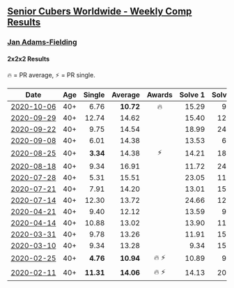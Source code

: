 <style>table {white-space: nowrap;}</style>

## [Senior Cubers Worldwide - Weekly Comp Results](/scw-comp/results/)
### [Jan Adams-Fielding](README.md)
#### 2x2x2 Results

<span style="white-space: nowrap;">🔥 = PR average</span>, <span style="white-space: nowrap;">⚡ = PR single</span>.

| Date | Age | Single | Average | Awards | Solve 1 | Solve 2 | Solve 3 | Solve 4 | Solve 5 | Video |
| :--: | :--: | --: | --: | :--: | --: | --: | --: | --: | --: | :-- |
| [2020-10-06](../../results/2020-10-06/222.md) | 40+ | 6.76 | **10.72** | 🔥 | 15.29 | 9.29 | 12.05 | 10.82 | 6.76 | [Desktop](https://www.facebook.com/events/2645965315652815/permalink/2651869695062377) / [Mobile](https://m.facebook.com/events/2645965315652815?view=permalink&id=2651869695062377) |
| [2020-09-29](../../results/2020-09-29/222.md) | 40+ | 12.74 | 14.62 |  | 15.40 | 12.74 | 13.10 | 23.69 | 15.36 | [Desktop](https://www.facebook.com/events/1202263490156156/permalink/1207825516266620) / [Mobile](https://m.facebook.com/events/1202263490156156?view=permalink&id=1207825516266620) |
| [2020-09-22](../../results/2020-09-22/222.md) | 40+ | 9.75 | 14.54 |  | 18.99 | 24.59 | 9.75 | 12.88 | 11.76 | [Desktop](https://www.facebook.com/events/349197636276246/permalink/353452699184073) / [Mobile](https://m.facebook.com/events/349197636276246?view=permalink&id=353452699184073) |
| [2020-09-08](../../results/2020-09-08/222.md) | 40+ | 6.01 | 14.38 |  | 13.53 | 6.01 | 22.78 | 17.13 | 12.48 | [Desktop](https://www.facebook.com/events/660661614881054/permalink/665459667734582) / [Mobile](https://m.facebook.com/events/660661614881054?view=permalink&id=665459667734582) |
| [2020-08-25](../../results/2020-08-25/222.md) | 40+ | **3.34** | 14.38 | ⚡ | 14.21 | 18.56 | 14.72 | 14.22 | **3.34** | [Desktop](https://www.facebook.com/events/2812216602434889/permalink/2818691701787379) / [Mobile](https://m.facebook.com/events/2812216602434889?view=permalink&id=2818691701787379) |
| [2020-08-18](../../results/2020-08-18/222.md) | 40+ | 9.34 | 16.91 |  | 11.72 | 24.41 | 17.33 | 21.68 | 9.34 | [Desktop](https://www.facebook.com/events/357518755418063/permalink/362612274908711) / [Mobile](https://m.facebook.com/events/357518755418063?view=permalink&id=362612274908711) |
| [2020-07-28](../../results/2020-07-28/222.md) | 40+ | 5.31 | 15.51 |  | 23.05 | 11.94 | 5.31 | 22.76 | 11.83 | [Desktop](https://www.facebook.com/events/708566320000803/permalink/713502506173851) / [Mobile](https://m.facebook.com/events/708566320000803?view=permalink&id=713502506173851) |
| [2020-07-21](../../results/2020-07-21/222.md) | 40+ | 7.91 | 14.20 |  | 13.01 | 15.87 | 7.91 | 16.26 | 13.71 | [Desktop](https://www.facebook.com/events/1842039515939197/permalink/1848083275334821) / [Mobile](https://m.facebook.com/events/1842039515939197?view=permalink&id=1848083275334821) |
| [2020-07-14](../../results/2020-07-14/222.md) | 40+ | 12.30 | 13.72 |  | 24.66 | 12.60 | 14.50 | 12.30 | 14.05 | [Desktop](https://www.facebook.com/events/1157754364595802/permalink/1162789217425650) / [Mobile](https://m.facebook.com/events/1157754364595802?view=permalink&id=1162789217425650) |
| [2020-04-21](../../results/2020-04-21/222.md) | 40+ | 9.40 | 12.12 |  | 13.59 | 9.40 | 10.64 | 13.72 | 12.12 | [Desktop](https://www.facebook.com/events/880278499062375/permalink/884255768664648) / [Mobile](https://m.facebook.com/events/880278499062375?view=permalink&id=884255768664648) |
| [2020-04-14](../../results/2020-04-14/222.md) | 40+ | 10.88 | 13.02 |  | 13.90 | 11.63 | 10.88 | 28.15 | 13.54 | [Desktop](https://www.facebook.com/events/982619255468618/permalink/987498808313996) / [Mobile](https://m.facebook.com/events/982619255468618?view=permalink&id=987498808313996) |
| [2020-03-31](../../results/2020-03-31/222.md) | 40+ | 9.78 | 13.26 |  | 11.91 | 15.28 | 14.93 | 12.93 | 9.78 | [Desktop](https://www.facebook.com/events/637372103486119/permalink/641368433086486) / [Mobile](https://m.facebook.com/events/637372103486119?view=permalink&id=641368433086486) |
| [2020-03-10](../../results/2020-03-10/222.md) | 40+ | 9.34 | 13.28 |  | 9.34 | 15.48 | 13.65 | 13.33 | 12.86 | [Desktop](https://www.facebook.com/events/654143022005686/permalink/657840614969260) / [Mobile](https://m.facebook.com/events/654143022005686?view=permalink&id=657840614969260) |
| [2020-02-25](../../results/2020-02-25/222.md) | 40+ | **4.76** | **10.94** | 🔥 ⚡ | 10.89 | 9.73 | 13.52 | 12.20 | **4.76** | [Desktop](https://www.facebook.com/events/2972213492840148/permalink/2982607318467432) / [Mobile](https://m.facebook.com/events/2972213492840148?view=permalink&id=2982607318467432) |
| [2020-02-11](../../results/2020-02-11/222.md) | 40+ | **11.31** | **14.06** | 🔥 ⚡ | 14.13 | 20.48 | 16.65 | 11.39 | **11.31** | [Desktop](https://www.facebook.com/events/176704156956327/permalink/180508603242549) / [Mobile](https://m.facebook.com/events/176704156956327?view=permalink&id=180508603242549) |


<!-- Global site tag (gtag.js) - Google Analytics -->
<script async src="https://www.googletagmanager.com/gtag/js?id=UA-86348435-3"></script>
<script>window.dataLayer = window.dataLayer || []; function gtag() {dataLayer.push(arguments);} gtag('js', new Date()); gtag('config', 'UA-86348435-3');</script>
